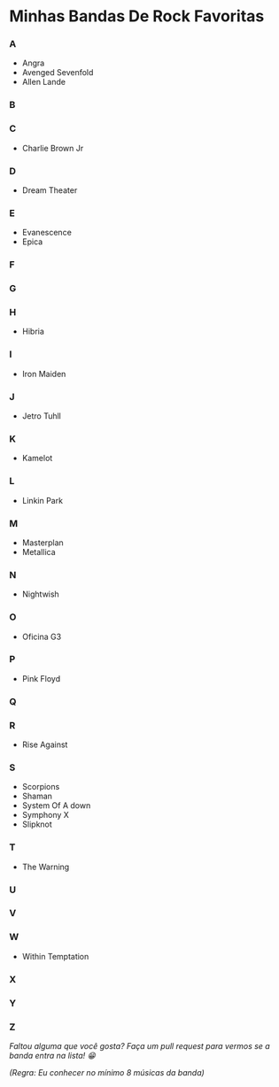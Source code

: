 # Minhas Bandas De Rock Favoritas
### A
- Angra
- Avenged Sevenfold
- Allen Lande
### B
### C
- Charlie Brown Jr
### D
- Dream Theater
### E
- Evanescence
- Epica
### F
### G
### H
- Hibria
### I
- Iron Maiden
### J
- Jetro Tuhll
### K
- Kamelot
### L
- Linkin Park
### M
- Masterplan
- Metallica
### N
- Nightwish
### O
- Oficina G3
### P
- Pink Floyd
### Q
### R
- Rise Against
### S
- Scorpions
- Shaman
- System Of A down
- Symphony X
- Slipknot
### T
- The Warning
### U
### V
### W
- Within Temptation
### X
### Y
### Z

*Faltou alguma que você gosta? Faça um pull request para vermos se a banda entra na lista! :grin:*

*(Regra: Eu conhecer no mínimo 8 músicas da banda)*
